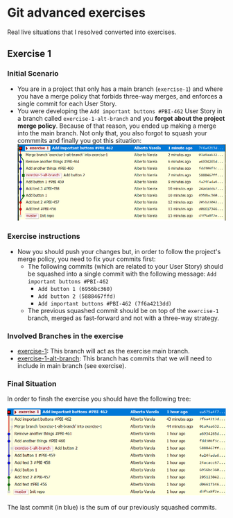 # Git advanced exercises

Real live situations that I resolved converted into exercises.

## Exercise 1

### Initial Scenario

- You are in a project that only has a main branch (`exercise-1`) and where you have a merge policy that forbids three-way merges, and enforces a single commit for each User Story.
- You were developing the `Add important buttons #PBI-462` User Story in a branch called `exercise-1-alt-branch` and you **forgot about the project merge policy**. Because of that reason, you ended up making a merge into the main branch. Not only that, you also forgot to squash your commmits and finally you got this situation:
![alt text](images/exercise-1/Initial.PNG "Exercise 1 Initial Situation")

### Exercise instructions

- Now you should push your changes but, in order to follow the project's merge policy, you need to fix your commits first:
    - The following commits (which are related to your User Story) should be squashed into a single commit with the following message: `Add important buttons #PBI-462`
        - `Add button 1 (6956bc360)`
        - `Add button 2 (5888467ffd)`
        - `Add important buttons #PBI-462 (7f6a4213dd)`
    - The previous squashed commit should be on top of the `exercise-1` branch, merged as fast-forward and not with a three-way strategy.

### Involved Branches in the exercise

- [exercise-1](https://github.com/artberri/git-exercises/tree/exercise-1): This branch will act as the exercise main branch.
- [exercise-1-alt-branch](https://github.com/artberri/git-exercises/tree/exercise-1-alt-branch): This branch has commits that we will need to include in main branch (see exercise).

### Final Situation

In order to finsh the exercise you should have the following tree:

![alt text](images/exercise-1/End.PNG "Exercise 1 Final Situation")

The last commit (in blue) is the sum of our previously squashed commits.
